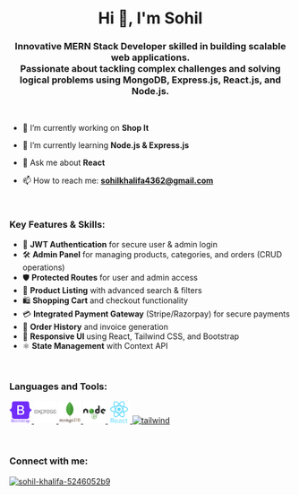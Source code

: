 <h1 align="center">Hi 👋, I'm Sohil</h1>
<h3 align="center">
  Innovative MERN Stack Developer skilled in building scalable web applications.<br>
  Passionate about tackling complex challenges and solving logical problems using <b>MongoDB, Express.js, React.js, and Node.js</b>.
</h3>

<br />

- 🔭 I’m currently working on **Shop It**

- 🌱 I’m currently learning **Node.js & Express.js**

- 💬 Ask me about **React**

- 📫 How to reach me: **sohilkhalifa4362@gmail.com**

<br />

<h3 align="left">Key Features & Skills:</h3>

- 🔐 <b>JWT Authentication</b> for secure user & admin login
- 🛠️ <b>Admin Panel</b> for managing products, categories, and orders (CRUD operations)
- 🛡️ <b>Protected Routes</b> for user and admin access
- 🛒 <b>Product Listing</b> with advanced search & filters
- 🛍️ <b>Shopping Cart</b> and checkout functionality
- 💳 <b>Integrated Payment Gateway</b> (Stripe/Razorpay) for secure payments
- 🧾 <b>Order History</b> and invoice generation
- 📱 <b>Responsive UI</b> using React, Tailwind CSS, and Bootstrap
- ⚛️ <b>State Management</b> with Context API

<br />

<h3 align="left">Languages and Tools:</h3>
<p align="left">
  <a href="https://getbootstrap.com" target="_blank" rel="noreferrer">
    <img src="https://raw.githubusercontent.com/devicons/devicon/master/icons/bootstrap/bootstrap-plain-wordmark.svg" alt="bootstrap" width="40" height="40"/>
  </a>
  <a href="https://expressjs.com" target="_blank" rel="noreferrer">
    <img src="https://raw.githubusercontent.com/devicons/devicon/master/icons/express/express-original-wordmark.svg" alt="express" width="40" height="40"/>
  </a>
  <a href="https://www.mongodb.com/" target="_blank" rel="noreferrer">
    <img src="https://raw.githubusercontent.com/devicons/devicon/master/icons/mongodb/mongodb-original-wordmark.svg" alt="mongodb" width="40" height="40"/>
  </a>
  <a href="https://nodejs.org" target="_blank" rel="noreferrer">
    <img src="https://raw.githubusercontent.com/devicons/devicon/master/icons/nodejs/nodejs-original-wordmark.svg" alt="nodejs" width="40" height="40"/>
  </a>
  <a href="https://reactjs.org/" target="_blank" rel="noreferrer">
    <img src="https://raw.githubusercontent.com/devicons/devicon/master/icons/react/react-original-wordmark.svg" alt="react" width="40" height="40"/>
  </a>
  <a href="https://tailwindcss.com/" target="_blank" rel="noreferrer">
    <img src="https://www.vectorlogo.zone/logos/tailwindcss/tailwindcss-icon.svg" alt="tailwind" width="40" height="40"/>
  </a>
</p>

<br />

<h3 align="left">Connect with me:</h3>
<p align="left">
  <a href="https://linkedin.com/in/sohil-khalifa-5246052b9" target="blank">
    <img align="center" src="https://raw.githubusercontent.com/rahuldkjain/github-profile-readme-generator/master/src/images/icons/Social/linked-in-alt.svg" alt="sohil-khalifa-5246052b9" height="30" width="40" />
  </a>
</p>
